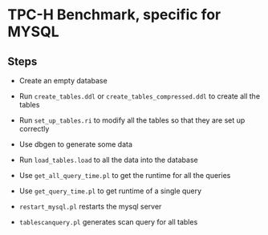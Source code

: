# TPC-H Benchmark, specific for MYSQL

## Steps

- Create an empty database

- Run `create_tables.ddl` or `create_tables_compressed.ddl` to create all the tables

- Run `set_up_tables.ri` to modify all the tables so that they are set up correctly

- Use dbgen to generate some data

- Run `load_tables.load` to all the data into the database

- Use `get_all_query_time.pl` to get the runtime for all the queries

- Use `get_query_time.pl` to get runtime of a single query

- `restart_mysql.pl` restarts the mysql server





- `tablescanquery.pl` generates scan query for all tables
